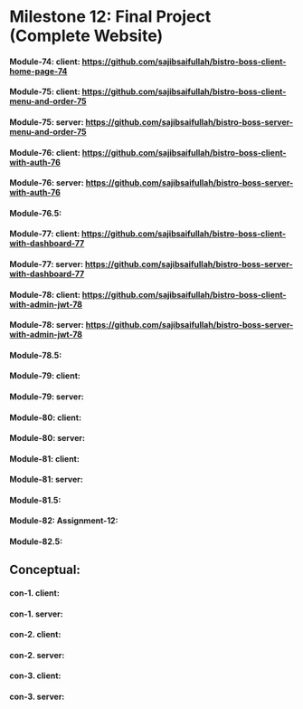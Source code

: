 # Milestone 12: Final Project (Complete Website)
#### Module-74: client: https://github.com/sajibsaifullah/bistro-boss-client-home-page-74
#### Module-75: client: https://github.com/sajibsaifullah/bistro-boss-client-menu-and-order-75
#### Module-75: server: https://github.com/sajibsaifullah/bistro-boss-server-menu-and-order-75
#### Module-76: client: https://github.com/sajibsaifullah/bistro-boss-client-with-auth-76
#### Module-76: server: https://github.com/sajibsaifullah/bistro-boss-server-with-auth-76
#### Module-76.5: 
#### Module-77: client: https://github.com/sajibsaifullah/bistro-boss-client-with-dashboard-77
#### Module-77: server: https://github.com/sajibsaifullah/bistro-boss-server-with-dashboard-77
#### Module-78: client: https://github.com/sajibsaifullah/bistro-boss-client-with-admin-jwt-78
#### Module-78: server: https://github.com/sajibsaifullah/bistro-boss-server-with-admin-jwt-78
#### Module-78.5: 
#### Module-79: client:
#### Module-79: server:
#### Module-80: client:
#### Module-80: server:
#### Module-81: client:
#### Module-81: server:
#### Module-81.5: 
#### Module-82: Assignment-12:
#### Module-82.5: 

## Conceptual:
#### con-1. client: 
#### con-1. server: 
#### con-2. client: 
#### con-2. server: 
#### con-3. client: 
#### con-3. server: 
#### 